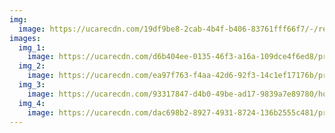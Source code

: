 ```yaml
---
img:
  image: https://ucarecdn.com/19df9be8-2cab-4b4f-b406-83761fff66f7/-/resize/800x/programs_drop-in_hero.jpg
images:
  img_1:
    image: https://ucarecdn.com/d6b404ee-0135-46f3-a16a-109dce4f6ed8/program_dropin_gallery_1.jpg
  img_2:
    image: https://ucarecdn.com/ea97f763-f4aa-42d6-92f3-14c1ef17176b/program_dropin_gallery_2.jpg
  img_3:
    image: https://ucarecdn.com/93317847-d4b0-49be-ad17-9839a7e89780/home_hero.jpg
  img_4:
    image: https://ucarecdn.com/dac698b2-8927-4931-8724-136b2555c481/programs_drop-in_gallery3.jpg
---
```

